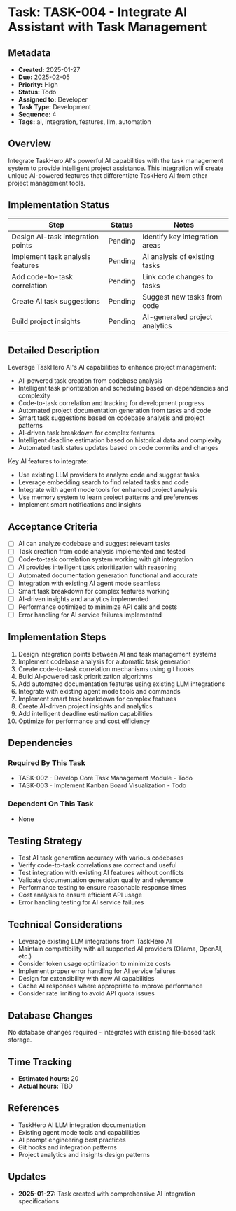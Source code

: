 # Task: TASK-004 - Integrate AI Assistant with Task Management

## Metadata
- **Created:** 2025-01-27
- **Due:** 2025-02-05
- **Priority:** High
- **Status:** Todo
- **Assigned to:** Developer
- **Task Type:** Development
- **Sequence:** 4
- **Tags:** ai, integration, features, llm, automation

## Overview
Integrate TaskHero AI's powerful AI capabilities with the task management system to provide intelligent project assistance. This integration will create unique AI-powered features that differentiate TaskHero AI from other project management tools.

## Implementation Status
| Step | Status | Notes |
|------|--------|-------|
| Design AI-task integration points | Pending | Identify key integration areas |
| Implement task analysis features | Pending | AI analysis of existing tasks |
| Add code-to-task correlation | Pending | Link code changes to tasks |
| Create AI task suggestions | Pending | Suggest new tasks from code |
| Build project insights | Pending | AI-generated project analytics |

## Detailed Description
Leverage TaskHero AI's AI capabilities to enhance project management:
- AI-powered task creation from codebase analysis
- Intelligent task prioritization and scheduling based on dependencies and complexity
- Code-to-task correlation and tracking for development progress
- Automated project documentation generation from tasks and code
- Smart task suggestions based on codebase analysis and project patterns
- AI-driven task breakdown for complex features
- Intelligent deadline estimation based on historical data and complexity
- Automated task status updates based on code commits and changes

Key AI features to integrate:
- Use existing LLM providers to analyze code and suggest tasks
- Leverage embedding search to find related tasks and code
- Integrate with agent mode tools for enhanced project analysis
- Use memory system to learn project patterns and preferences
- Implement smart notifications and insights

## Acceptance Criteria
- [ ] AI can analyze codebase and suggest relevant tasks
- [ ] Task creation from code analysis implemented and tested
- [ ] Code-to-task correlation system working with git integration
- [ ] AI provides intelligent task prioritization with reasoning
- [ ] Automated documentation generation functional and accurate
- [ ] Integration with existing AI agent mode seamless
- [ ] Smart task breakdown for complex features working
- [ ] AI-driven insights and analytics implemented
- [ ] Performance optimized to minimize API calls and costs
- [ ] Error handling for AI service failures implemented

## Implementation Steps
1. Design integration points between AI and task management systems
2. Implement codebase analysis for automatic task generation
3. Create code-to-task correlation mechanisms using git hooks
4. Build AI-powered task prioritization algorithms
5. Add automated documentation features using existing LLM integrations
6. Integrate with existing agent mode tools and commands
7. Implement smart task breakdown for complex features
8. Create AI-driven project insights and analytics
9. Add intelligent deadline estimation capabilities
10. Optimize for performance and cost efficiency

## Dependencies
### Required By This Task
- TASK-002 - Develop Core Task Management Module - Todo
- TASK-003 - Implement Kanban Board Visualization - Todo

### Dependent On This Task
- None

## Testing Strategy
- Test AI task generation accuracy with various codebases
- Verify code-to-task correlations are correct and useful
- Test integration with existing AI features without conflicts
- Validate documentation generation quality and relevance
- Performance testing to ensure reasonable response times
- Cost analysis to ensure efficient API usage
- Error handling testing for AI service failures

## Technical Considerations
- Leverage existing LLM integrations from TaskHero AI
- Maintain compatibility with all supported AI providers (Ollama, OpenAI, etc.)
- Consider token usage optimization to minimize costs
- Implement proper error handling for AI service failures
- Design for extensibility with new AI capabilities
- Cache AI responses where appropriate to improve performance
- Consider rate limiting to avoid API quota issues

## Database Changes
No database changes required - integrates with existing file-based task storage.

## Time Tracking
- **Estimated hours:** 20
- **Actual hours:** TBD

## References
- TaskHero AI LLM integration documentation
- Existing agent mode tools and capabilities
- AI prompt engineering best practices
- Git hooks and integration patterns
- Project analytics and insights design patterns

## Updates
- **2025-01-27:** Task created with comprehensive AI integration specifications 